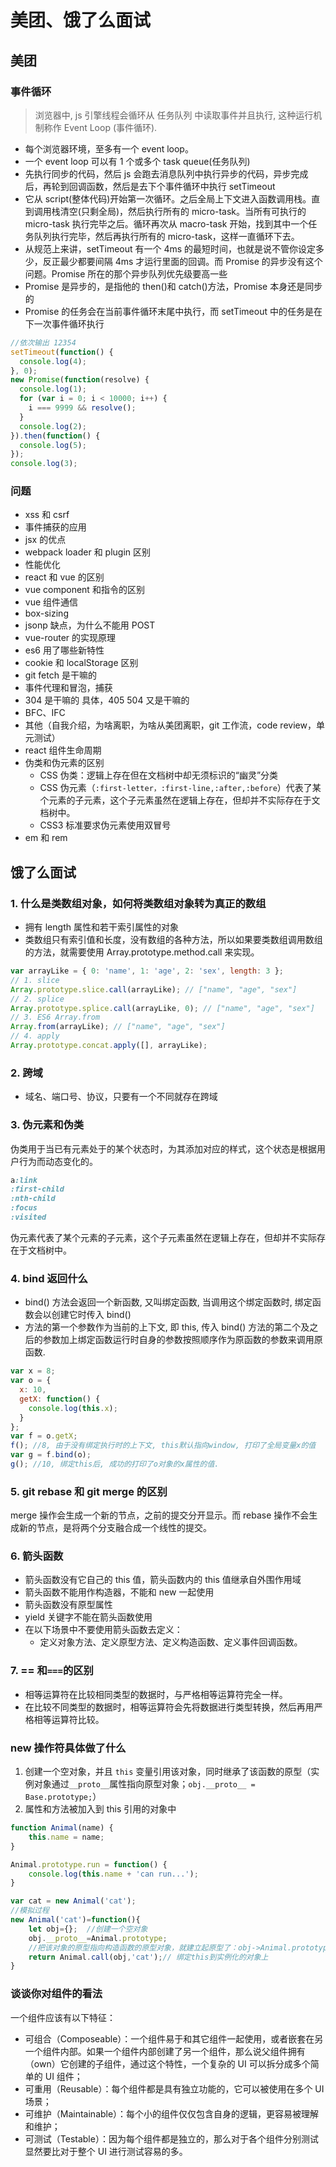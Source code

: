 # 美团、饿了么面试

## 美团

### 事件循环

> 浏览器中, js 引擎线程会循环从 任务队列 中读取事件并且执行, 这种运行机制称作 Event Loop (事件循环).

- 每个浏览器环境，至多有一个 event loop。
- 一个 event loop 可以有 1 个或多个 task queue(任务队列)
- 先执行同步的代码，然后 js 会跑去消息队列中执行异步的代码，异步完成后，再轮到回调函数，然后是去下个事件循环中执行 setTimeout
- 它从 script(整体代码)开始第一次循环。之后全局上下文进入函数调用栈。直到调用栈清空(只剩全局)，然后执行所有的 micro-task。当所有可执行的 micro-task 执行完毕之后。循环再次从 macro-task 开始，找到其中一个任务队列执行完毕，然后再执行所有的 micro-task，这样一直循环下去。
- 从规范上来讲，setTimeout 有一个 4ms 的最短时间，也就是说不管你设定多少，反正最少都要间隔 4ms 才运行里面的回调。而 Promise 的异步没有这个问题。Promise 所在的那个异步队列优先级要高一些
- Promise 是异步的，是指他的 then()和 catch()方法，Promise 本身还是同步的
- Promise 的任务会在当前事件循环末尾中执行，而 setTimeout 中的任务是在下一次事件循环执行

```javascript
//依次输出 12354
setTimeout(function() {
  console.log(4);
}, 0);
new Promise(function(resolve) {
  console.log(1);
  for (var i = 0; i < 10000; i++) {
    i === 9999 && resolve();
  }
  console.log(2);
}).then(function() {
  console.log(5);
});
console.log(3);
```

### 问题

- xss 和 csrf
- 事件捕获的应用
- jsx 的优点
- webpack loader 和 plugin 区别
- 性能优化
- react 和 vue 的区别
- vue component 和指令的区别
- vue 组件通信
- box-sizing
- jsonp 缺点，为什么不能用 POST
- vue-router 的实现原理
- es6 用了哪些新特性
- cookie 和 localStorage 区别
- git fetch 是干嘛的
- 事件代理和冒泡，捕获
- 304 是干嘛的 具体，405 504 又是干嘛的
- BFC、IFC
- 其他（自我介绍，为啥离职，为啥从美团离职，git 工作流，code review，单元测试）
- react 组件生命周期
- 伪类和伪元素的区别
  - CSS 伪类：逻辑上存在但在文档树中却无须标识的“幽灵”分类
  - CSS 伪元素（`:first-letter，:first-line,:after,:before`）代表了某个元素的子元素，这个子元素虽然在逻辑上存在，但却并不实际存在于文档树中。
  - CSS3 标准要求伪元素使用双冒号
- em 和 rem

## 饿了么面试

### 1. 什么是类数组对象，如何将类数组对象转为真正的数组

- 拥有 length 属性和若干索引属性的对象
- 类数组只有索引值和长度，没有数组的各种方法，所以如果要类数组调用数组的方法，就需要使用 Array.prototype.method.call 来实现。

```javascript
var arrayLike = { 0: 'name', 1: 'age', 2: 'sex', length: 3 };
// 1. slice
Array.prototype.slice.call(arrayLike); // ["name", "age", "sex"]
// 2. splice
Array.prototype.splice.call(arrayLike, 0); // ["name", "age", "sex"]
// 3. ES6 Array.from
Array.from(arrayLike); // ["name", "age", "sex"]
// 4. apply
Array.prototype.concat.apply([], arrayLike);
```

### 2. 跨域

- 域名、端口号、协议，只要有一个不同就存在跨域

### 3. 伪元素和伪类

伪类用于当已有元素处于的某个状态时，为其添加对应的样式，这个状态是根据用户行为而动态变化的。

```css
a:link
:first-child
:nth-child
:focus
:visited
```

伪元素代表了某个元素的子元素，这个子元素虽然在逻辑上存在，但却并不实际存在于文档树中。

### 4. bind 返回什么

- bind() 方法会返回一个新函数, 又叫绑定函数, 当调用这个绑定函数时, 绑定函数会以创建它时传入 bind()
- 方法的第一个参数作为当前的上下文, 即 this, 传入 bind() 方法的第二个及之后的参数加上绑定函数运行时自身的参数按照顺序作为原函数的参数来调用原函数.

```javascript
var x = 8;
var o = {
  x: 10,
  getX: function() {
    console.log(this.x);
  }
};
var f = o.getX;
f(); //8, 由于没有绑定执行时的上下文, this默认指向window, 打印了全局变量x的值
var g = f.bind(o);
g(); //10, 绑定this后, 成功的打印了o对象的x属性的值.
```

### 5. git rebase 和 git merge 的区别

merge 操作会生成一个新的节点，之前的提交分开显示。而 rebase 操作不会生成新的节点，是将两个分支融合成一个线性的提交。

### 6. 箭头函数
- 箭头函数没有它自己的 this 值，箭头函数内的 this 值继承自外围作用域
- 箭头函数不能用作构造器，不能和 new 一起使用
- 箭头函数没有原型属性
- yield 关键字不能在箭头函数使用
- 在以下场景中不要使用箭头函数去定义：
  - 定义对象方法、定义原型方法、定义构造函数、定义事件回调函数。

### 7. == 和`===`的区别

- 相等运算符在比较相同类型的数据时，与严格相等运算符完全一样。
- 在比较不同类型的数据时，相等运算符会先将数据进行类型转换，然后再用严格相等运算符比较。

### new 操作符具体做了什么

1. 创建一个空对象，并且 `this` 变量引用该对象，同时继承了该函数的原型（实例对象通过`__proto__`属性指向原型对象；`obj.__proto__ = Base.prototype;`）
2. 属性和方法被加入到 this 引用的对象中

```js
function Animal(name) {
    this.name = name;
}

Animal.prototype.run = function() {
    console.log(this.name + 'can run...');
}

var cat = new Animal('cat');
//模拟过程
new Animal('cat')=function(){
    let obj={};  //创建一个空对象
    obj.__proto__=Animal.prototype;
    //把该对象的原型指向构造函数的原型对象，就建立起原型了：obj->Animal.prototype->Object.prototype->null
    return Animal.call(obj,'cat');// 绑定this到实例化的对象上
}
```

### 谈谈你对组件的看法

一个组件应该有以下特征：

- 可组合（Composeable）：一个组件易于和其它组件一起使用，或者嵌套在另一个组件内部。如果一个组件内部创建了另一个组件，那么说父组件拥有（own）它创建的子组件，通过这个特性，一个复杂的 UI 可以拆分成多个简单的 UI 组件；
- 可重用（Reusable）：每个组件都是具有独立功能的，它可以被使用在多个 UI 场景；
- 可维护（Maintainable）：每个小的组件仅仅包含自身的逻辑，更容易被理解和维护；
- 可测试（Testable）：因为每个组件都是独立的，那么对于各个组件分别测试显然要比对于整个 UI 进行测试容易的多。
